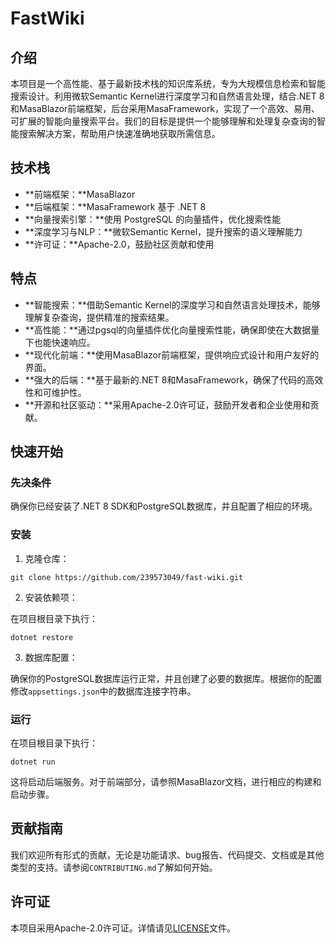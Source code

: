 # FastWiki
## 介绍

本项目是一个高性能、基于最新技术栈的知识库系统，专为大规模信息检索和智能搜索设计。利用微软Semantic Kernel进行深度学习和自然语言处理，结合.NET 8和MasaBlazor前端框架，后台采用MasaFramework，实现了一个高效、易用、可扩展的智能向量搜索平台。我们的目标是提供一个能够理解和处理复杂查询的智能搜索解决方案，帮助用户快速准确地获取所需信息。

## 技术栈

- **前端框架：**MasaBlazor
- **后端框架：**MasaFramework 基于 .NET 8
- **向量搜索引擎：**使用 PostgreSQL 的向量插件，优化搜索性能
- **深度学习与NLP：**微软Semantic Kernel，提升搜索的语义理解能力
- **许可证：**Apache-2.0，鼓励社区贡献和使用

## 特点

- **智能搜索：**借助Semantic Kernel的深度学习和自然语言处理技术，能够理解复杂查询，提供精准的搜索结果。
- **高性能：**通过pgsql的向量插件优化向量搜索性能，确保即使在大数据量下也能快速响应。
- **现代化前端：**使用MasaBlazor前端框架，提供响应式设计和用户友好的界面。
- **强大的后端：**基于最新的.NET 8和MasaFramework，确保了代码的高效性和可维护性。
- **开源和社区驱动：**采用Apache-2.0许可证，鼓励开发者和企业使用和贡献。

## 快速开始

### 先决条件

确保你已经安装了.NET 8 SDK和PostgreSQL数据库，并且配置了相应的环境。

### 安装

1. 克隆仓库：

```
git clone https://github.com/239573049/fast-wiki.git
```

2. 安装依赖项：

在项目根目录下执行：

```
dotnet restore
```

3. 数据库配置：

确保你的PostgreSQL数据库运行正常，并且创建了必要的数据库。根据你的配置修改`appsettings.json`中的数据库连接字符串。

### 运行

在项目根目录下执行：

```
dotnet run
```

这将启动后端服务。对于前端部分，请参照MasaBlazor文档，进行相应的构建和启动步骤。

## 贡献指南

我们欢迎所有形式的贡献，无论是功能请求、bug报告、代码提交、文档或是其他类型的支持。请参阅`CONTRIBUTING.md`了解如何开始。

## 许可证

本项目采用Apache-2.0许可证。详情请见[LICENSE](LICENSE)文件。
